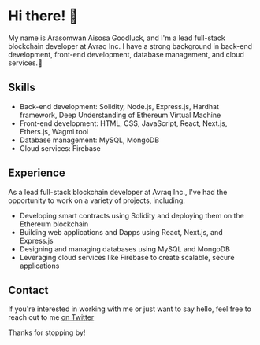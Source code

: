 # Hi there! 👋

My name is Arasomwan Aisosa Goodluck, and I'm a lead full-stack blockchain developer at Avraq Inc. I have a strong background in back-end development, front-end development, database management, and cloud services.🔭

## Skills

- Back-end development: Solidity, Node.js, Express.js, Hardhat framework, Deep Understanding of Ethereum Virtual Machine
- Front-end development: HTML, CSS, JavaScript, React, Next.js, Ethers.js, Wagmi tool
- Database management: MySQL, MongoDB
- Cloud services: Firebase

## Experience

As a lead full-stack blockchain developer at Avraq Inc., I've had the opportunity to work on a variety of projects, including:

- Developing smart contracts using Solidity and deploying them on the Ethereum blockchain
- Building web applications and Dapps using React, Next.js, and Express.js
- Designing and managing databases using MySQL and MongoDB
- Leveraging cloud services like Firebase to create scalable, secure applications

## Contact

If you're interested in working with me or just want to say hello, feel free to reach out to me [on Twitter](https://twitter.com/Aiseluck)

Thanks for stopping by!
